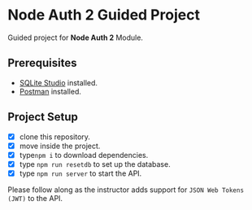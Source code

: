 # Node Auth 2 Guided Project

Guided project for **Node Auth 2** Module.

## Prerequisites

- [SQLite Studio](https://sqlitestudio.pl/index.rvt?act=download) installed.
- [Postman](https://www.postman.com/) installed.

## Project Setup

- [X] clone this repository.
- [X] move inside the project.
- [X] type`npm i` to download dependencies.
- [X] type `npm run resetdb` to set up the database.
- [X] type `npm run server` to start the API.

Please follow along as the instructor adds support for `JSON Web Tokens (JWT)` to the API.

